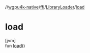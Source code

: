 //[wgpu4k-native](../../../index.md)/[ffi](../index.md)/[LibraryLoader](index.md)/[load](load.md)

# load

[jvm]\
fun [load](load.md)()
